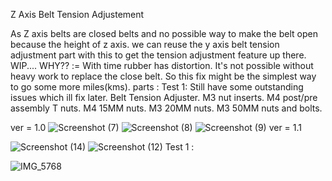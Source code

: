 Z Axis Belt Tension Adjustement

As Z axis belts are closed belts and no possible way to make the belt open because the height of z axis.
we can reuse the y axis belt tension adjustment part with this to get the tension adjustment feature up there.
WIP....
WHY?? := With time rubber has distortion. It's not possible without heavy work to replace the close belt. So this fix might be the simplest way to go some more miles(kms).
parts :
Test 1: Still have some outstanding issues which ill fix later.
Belt Tension Adjuster.
M3 nut inserts.
M4 post/pre assembly T nuts.
M4 15MM nuts.
M3 20MM nuts.
M3 50MM nuts and bolts.

ver = 1.0
![Screenshot (7)](https://github.com/anishsheikh/3d-models/assets/38411333/eb540006-5a5d-4092-b4eb-ecd088875545)
![Screenshot (8)](https://github.com/anishsheikh/3d-models/assets/38411333/e7d269a8-d861-4ce4-9156-8b0ac6fbb6d4)
![Screenshot (9)](https://github.com/anishsheikh/3d-models/assets/38411333/ed7531e7-d890-455e-84b6-731e6d7a26f6)
ver = 1.1

![Screenshot (14)](https://github.com/anishsheikh/3d-models/assets/38411333/b7caf669-925d-4875-84d6-3040c0d5178b)
![Screenshot (12)](https://github.com/anishsheikh/3d-models/assets/38411333/84773b8b-6119-434b-98b0-9523274aae05)
 Test 1 :

 ![IMG_5768](https://github.com/anishsheikh/3d-models/assets/38411333/6ae8e3ad-ed7a-4990-ab98-2ff62eb303c2)
